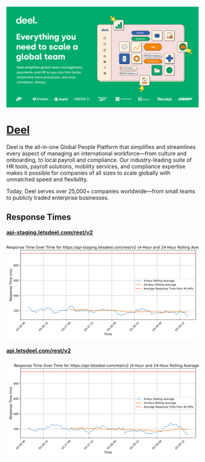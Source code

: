 [![Visit Deel](imagePreview.png)](https://deel.com)

# [Deel](https://deel.com)

Deel is the all-in-one Global People Platform that simplifies and streamlines every aspect of managing an international workforce—from culture and onboarding, to local payroll and compliance. Our industry-leading suite of HR tools, payroll solutions, mobility services, and compliance expertise makes it possible for companies of all sizes to scale globally with unmatched speed and flexibility.

Today, Deel serves over 25,000+ companies worldwide—from small teams to publicly traded enterprise businesses.

## Response Times

#### [api-staging.letsdeel.com/rest/v2](https://api-staging.letsdeel.com/rest/v2)

![api-staging.letsdeel.com/rest/v2](response-time-charts/6170692d73746167696e672e6c6574736465656c2e636f6d2f726573742f7632.svg)
#### [api.letsdeel.com/rest/v2](https://api.letsdeel.com/rest/v2)

![api.letsdeel.com/rest/v2](response-time-charts/6170692e6c6574736465656c2e636f6d2f726573742f7632.svg)

